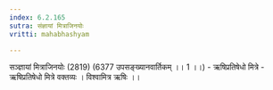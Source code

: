 ```yaml
---
index: 6.2.165
sutra: संज्ञायां मित्राजिनयोः
vritti: mahabhashyam

---
```

 सञ्ज्ञायां मित्राजिनयोः (2819) (6377 उपसङ्ख्यानवार्तिकम् ।। 1 ।।) - ऋषिप्रतिषेधो मित्रे - ऋषिप्रतिषेधो मित्रे वक्तव्यः । विश्वामित्र ऋषिः ।। 